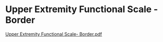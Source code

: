 # Upper Extremity Functional Scale - Border

[Upper Extremity Functional Scale- Border.pdf](Upper%20Extremity%20Functional%20Scale%20-%20Border%207c5538c84ad94902b79ecf4df6bfe099/Upper_Extremity_Functional_Scale-_Border.pdf)